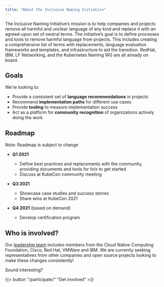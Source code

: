 ```yaml
---
title: "About the Inclusive Naming Initiative"
---
```


The Inclusive Naming Initiative’s mission is to help companies and projects remove all harmful and unclear language of any kind and replace it with an agreed-upon set of neutral terms. The initiative’s goal is to define processes and tools to remove harmful language from projects. This includes creating a comprehensive list of terms with replacements, language evaluation frameworks and templates, and infrastructure to aid the transition. RedHat, IBM, LF Networking, and the Kubernetes Naming WG are all already on board.


## Goals

We're looking to:

* Provide a consistent set of **language recommendations** in projects
* Recommend **implementation paths** for different use cases
* Provide **tooling** to measure implementation success
* Act as a platform for **community recognition** of organizations actively doing the work

## Roadmap 

Note: Roadmap is subject to change

* **Q1 2021**
  * Define best practices and replacements with the community, providing documents and tools for folx to get started
  * Discuss at KubeCon community meeting

* **Q3 2021**
  * Showcase case studies and success stories
  * Share wins at KubeCon 2021

* **Q4 2021** (based on demand)
  * Develop certification program


## Who is involved? 

Our [leadership team](/leadership) includes members from the Cloud Native Computing Foundation, Cisco, Red Hat, VMWare and IBM. We are currently seeking representatives from other companies and open source projects looking to make these changes consistently! 

Sound interesting?

{{< button "/participate/" "Get involved" >}}

